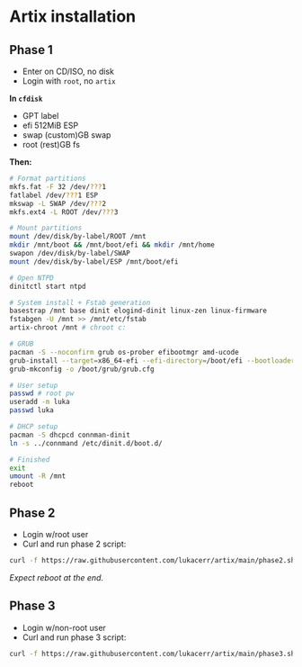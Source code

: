 # Artix installation

## Phase 1

- Enter on CD/ISO, no disk
- Login with `root`, no `artix`

**In `cfdisk`**

- GPT label
- efi 512MiB ESP
- swap (custom)GB swap
- root (rest)GB fs

**Then:**

```sh
# Format partitions
mkfs.fat -F 32 /dev/???1
fatlabel /dev/???1 ESP
mkswap -L SWAP /dev/???2
mkfs.ext4 -L ROOT /dev/???3

# Mount partitions
mount /dev/disk/by-label/ROOT /mnt
mkdir /mnt/boot && /mnt/boot/efi && mkdir /mnt/home
swapon /dev/disk/by-label/SWAP
mount /dev/disk/by-label/ESP /mnt/boot/efi

# Open NTPD
dinitctl start ntpd

# System install + Fstab generation
basestrap /mnt base dinit elogind-dinit linux-zen linux-firmware
fstabgen -U /mnt >> /mnt/etc/fstab
artix-chroot /mnt # chroot c:

# GRUB
pacman -S --noconfirm grub os-prober efibootmgr amd-ucode
grub-install --target=x86_64-efi --efi-directory=/boot/efi --bootloader-id=grub
grub-mkconfig -o /boot/grub/grub.cfg

# User setup
passwd # root pw
useradd -m luka
passwd luka

# DHCP setup
pacman -S dhcpcd connman-dinit
ln -s ../connmand /etc/dinit.d/boot.d/

# Finished
exit
umount -R /mnt
reboot
```

## Phase 2

- Login w/root user
- Curl and run phase 2 script:

```sh
curl -f https://raw.githubusercontent.com/lukacerr/artix/main/phase2.sh | bash
```

_Expect reboot at the end._

## Phase 3

- Login w/non-root user
- Curl and run phase 3 script:

```sh
curl -f https://raw.githubusercontent.com/lukacerr/artix/main/phase3.sh | sh
```
